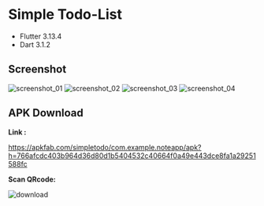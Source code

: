 # Simple Todo-List
 - Flutter  3.13.4   
 -  Dart 3.1.2
## Screenshot
![screenshot_01](https://github.com/maymikoto/simple_todolist/assets/116652107/bd7ff22d-f605-4893-a6b6-ca71b1c28c26)
![screenshot_02](https://github.com/maymikoto/simple_todolist/assets/116652107/2e3e4648-8409-4684-a22d-91fda6b0fe2d)
![screenshot_03](https://github.com/maymikoto/simple_todolist/assets/116652107/c83d03ce-c35f-4ac5-b8f1-52dd82dc5618)
![screenshot_04](https://github.com/maymikoto/simple_todolist/assets/116652107/873b65e0-1d22-4d79-94e1-b421945d782f)

## APK Download 

**Link :**

https://apkfab.com/simpletodo/com.example.noteapp/apk?h=766afcdc403b964d36d80d1b5404532c40664f0a49e443dce8fa1a29251588fc

**Scan QRcode:**


![download](https://github.com/maymikoto/simple_todolist/assets/116652107/197fb3e6-e28f-4158-8a8d-9ab06947d9c5)




